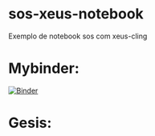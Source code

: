 # sos-xeus-notebook
Exemplo de notebook sos com xeus-cling

# Mybinder:
[![Binder](https://mybinder.org/badge_logo.svg)](https://mybinder.org/v2/gh/robertopsouto/sos-xeus-notebook.git/toyexample)

# Gesis:

